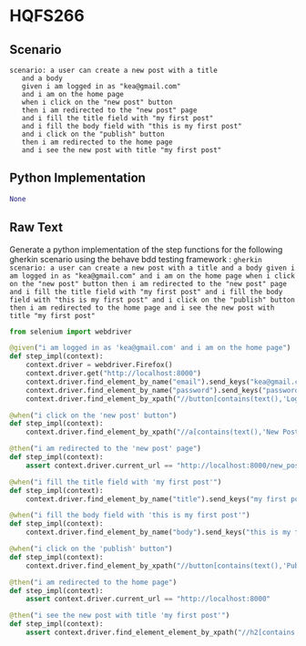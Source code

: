 # HQFS266
## Scenario
```gherkin
scenario: a user can create a new post with a title 
   and a body 
   given i am logged in as "kea@gmail.com" 
   and i am on the home page 
   when i click on the "new post" button 
   then i am redirected to the "new post" page 
   and i fill the title field with "my first post" 
   and i fill the body field with "this is my first post" 
   and i click on the "publish" button 
   then i am redirected to the home page 
   and i see the new post with title "my first post"
```


## Python Implementation
```python
None
```


## Raw Text
Generate a python implementation of the step functions for the following gherkin scenario using the behave bdd testing framework : ```gherkin scenario: a user can create a new post with a title and a body given i am logged in as "kea@gmail.com" and i am on the home page when i click on the "new post" button then i am redirected to the "new post" page and i fill the title field with "my first post" and i fill the body field with "this is my first post" and i click on the "publish" button then i am redirected to the home page and i see the new post with title "my first post" ```



```python from behave import given, when, then
from selenium import webdriver

@given("i am logged in as 'kea@gmail.com' and i am on the home page")
def step_impl(context):
    context.driver = webdriver.Firefox()
    context.driver.get("http://localhost:8000")
    context.driver.find_element_by_name("email").send_keys("kea@gmail.com")
    context.driver.find_element_by_name("password").send_keys("password")
    context.driver.find_element_by_xpath("//button[contains(text(),'Log In')]").click()

@when("i click on the 'new post' button")
def step_impl(context):
    context.driver.find_element_by_xpath("//a[contains(text(),'New Post')]").click()

@then("i am redirected to the 'new post' page")
def step_impl(context):
    assert context.driver.current_url == "http://localhost:8000/new_post"

@when("i fill the title field with 'my first post'")
def step_impl(context):
    context.driver.find_element_by_name("title").send_keys("my first post")

@when("i fill the body field with 'this is my first post'")
def step_impl(context):
    context.driver.find_element_by_name("body").send_keys("this is my first post")

@when("i click on the 'publish' button")
def step_impl(context):
    context.driver.find_element_by_xpath("//button[contains(text(),'Publish')]").click()

@then("i am redirected to the home page")
def step_impl(context):
    assert context.driver.current_url == "http://localhost:8000"

@then("i see the new post with title 'my first post'")
def step_impl(context):
    assert context.driver.find_element_element_by_xpath("//h2[contains
